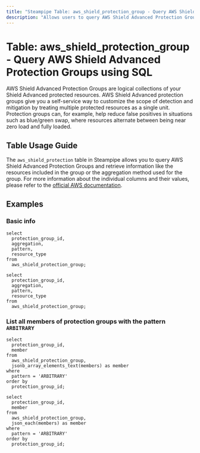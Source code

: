 ```yaml
---
title: "Steampipe Table: aws_shield_protection_group - Query AWS Shield Advanced Protection Groups using SQL"
description: "Allows users to query AWS Shield Advanced Protection Groups and retrieve detailed information about each Protection Group."
---
```


# Table: aws_shield_protection_group - Query AWS Shield Advanced Protection Groups using SQL

AWS Shield Advanced Protection Groups are logical collections of your Shield Advanced protected resources. AWS Shield Advanced protection groups give you a self-service way to customize the scope of detection and mitigation by treating multiple protected resources as a single unit. Protection groups can, for example, help reduce false positives in situations such as blue/green swap, where resources alternate between being near zero load and fully loaded.

## Table Usage Guide

The `aws_shield_protection` table in Steampipe allows you to query AWS Shield Advanced Protection Groups and retrieve information like the resources included in the group or the aggregation method used for the group. For more information about the individual columns and their values, please refer to the [official AWS documentation](https://docs.aws.amazon.com/waf/latest/DDOSAPIReference/API_DescribeProtectionGroup.html#API_DescribeProtectionGroup_ResponseSyntax).

## Examples

### Basic info

```sql+postgres
select
  protection_group_id,
  aggregation,
  pattern,
  resource_type
from
  aws_shield_protection_group;
```

```sql+sqlite
select
  protection_group_id,
  aggregation,
  pattern,
  resource_type
from
  aws_shield_protection_group;
```

### List all members of protection groups with the pattern `ARBITRARY`

```sql+postgres
select
  protection_group_id,
  member
from
  aws_shield_protection_group,
  jsonb_array_elements_text(members) as member
where
  pattern = 'ARBITRARY'
order by
  protection_group_id;
```

```sql+sqlite
select
  protection_group_id,
  member
from
  aws_shield_protection_group,
  json_each(members) as member
where
  pattern = 'ARBITRARY'
order by
  protection_group_id;
```
